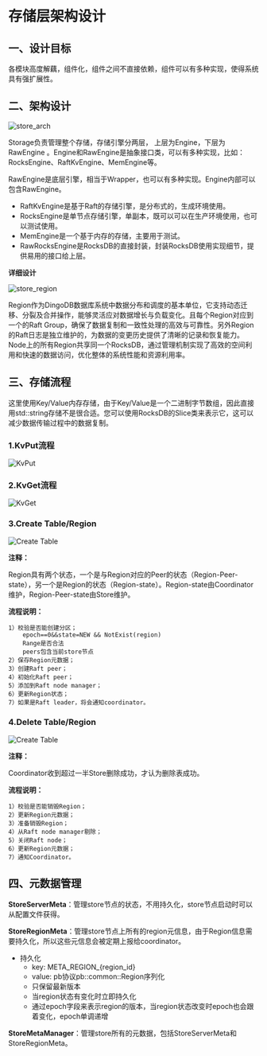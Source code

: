 # 存储层架构设计

## 一、设计目标
  各模块高度解藕，组件化，组件之间不直接依赖，组件可以有多种实现，使得系统具有强扩展性。

## 二、架构设计
![store_arch](../../zh/images/Architecture/Store_architecture.png)

Storage负责管理整个存储，存储引擎分两层， 上层为Engine，下层为RawEngine 。Engine和RawEngine是抽象接口类，可以有多种实现，比如：RocksEngine、RaftKvEngine、MemEngine等。

RawEngine是底层引擎，相当于Wrapper，也可以有多种实现。Engine内部可以包含RawEngine。
* RaftKvEngine是基于Raft的存储引擎，是分布式的，生成环境使用。
* RocksEngine是单节点存储引擎，单副本，既可以可以在生产环境使用，也可以测试使用。
* MemEngine是一个基于内存的存储，主要用于测试。
* RawRocksEngine是RocksDB的直接封装，封装RocksDB使用实现细节，提供易用的接口给上层。

**详细设计**

![store_region](../../zh/images/Architecture/Store_Region.png)

Region作为DingoDB数据库系统中数据分布和调度的基本单位，它支持动态迁移、分裂及合并操作，能够灵活应对数据增长与负载变化。且每个Region对应到一个的Raft Group，确保了数据复制和一致性处理的高效与可靠性。另外Region的Raft日志是独立维护的，为数据的变更历史提供了清晰的记录和恢复能力。Node上的所有Region共享同一个RocksDB，通过管理机制实现了高效的空间利用和快速的数据访问，优化整体的系统性能和资源利用率。

## 三、存储流程
这里使用Key/Value内存存储，由于Key/Value是一个二进制字节数组，因此直接用std::string存储不是很合适。您可以使用RocksDB的Slice类来表示它，这可以减少数据传输过程中的数据复制。

### 1.KvPut流程
![KvPut](../../en/images/store_kvPut.png)

### 2.KvGet流程
![KvGet](../../en/images/store_kvGet.png)

### 3.Create Table/Region
![Create Table](../../en/images/store_createTable.png)

**注释：**

Region具有两个状态，一个是与Region对应的Peer的状态（Region-Peer-state），另一个是Region的状态（Region-state）。Region-state由Coordinator维护，Region-Peer-state由Store维护。

**流程说明：**

    1）校验是否能创建分区；
        epoch==0&&state=NEW && NotExist(region)
        Range是否合法
        peers包含当前store节点
    2）保存Region元数据；
    3）创建Raft peer；
    4）初始化Raft peer；
    5）添加到Raft node manager；
    6）更新Region状态；
    7）如果是Raft leader，将会通知coordinator。


### 4.Delete Table/Region
  ![Create Table](../../en/images/store_deleteTable.png)

**注释：**

Coordinator收到超过一半Store删除成功，才认为删除表成功。

**流程说明：**

    1）校验是否能销毁Region；
    2）更新Region元数据；
    3）准备销毁Region；
    4）从Raft node manager剔除；
    5）关闭Raft node；
    6）更新Region元数据；
    7）通知Coordinator。

## 四、元数据管理
 **StoreServerMeta**：管理store节点的状态，不用持久化，store节点启动时可以从配置文件获得。
 
 **StoreRegionMeta**：管理store节点上所有的region元信息，由于Region信息需要持久化，所以这些元信息会被定期上报给coordinator。
* 持久化
    * key: META_REGION_{region_id}
    * value: pb协议pb::common::Region序列化
    * 只保留最新版本
    * 当region状态有变化时立即持久化
    * 通过epoch字段来表示region的版本，当region状态改变时epoch也会跟着变化，epoch单调递增
 
 **StoreMetaManager**：管理store所有的元数据，包括StoreServerMeta和StoreRegionMeta。